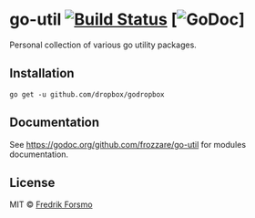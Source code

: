 # go-util [![Build Status](https://travis-ci.org/frozzare/go-util.svg?branch=master)](https://travis-ci.org/frozzare/go-util) [![GoDoc](https://godoc.org/github.com/frozzare/go-util?status.svg)]

Personal collection of various go utility packages.

## Installation

```
go get -u github.com/dropbox/godropbox
```

## Documentation

See https://godoc.org/github.com/frozzare/go-util for modules documentation.

## License

MIT © [Fredrik Forsmo](https://github.com/frozzare)